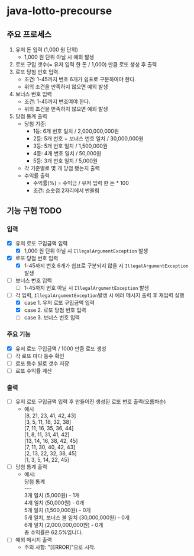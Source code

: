 # java-lotto-precourse

## 주요 프로세스
1. 유저 돈 입력 (1,000 원 단위)
   - 1,000 원 단위 아닐 시 예외 발생
2. 로또 구입 갯수(= 유저 입력 한 돈 / 1,000) 만큼 로또 생성 후 출력
3. 로또 당첨 번호 입력. 
   - 조건: 1-45까지 번호 6개가 쉽표로 구분하여야 한다.
   - 위의 조건을 만족하지 않으면 예외 발생
4. 보너스 번호 입력
    - 조건: 1-45까지 번호여야 한다.
    - 위의 조건을 만족하지 않으면 예외 발생
5. 당첨 통계 출력
   - 당첨 기준:
     - 1등: 6개 번호 일치 / 2,000,000,000원
     - 2등: 5개 번호 + 보너스 번호 일치 / 30,000,000원
     - 3등: 5개 번호 일치 / 1,500,000원
     - 4등: 4개 번호 일치 / 50,000원
     - 5등: 3개 번호 일치 / 5,000원
   - 각 기준별로 몇 개 당첨 됐는지 출력
   - 수익률 출력
     - 수익률(%) = 수익금 / 유저 입력 한 돈 * 100
     - 조건: 소숫점 2자리에서 반올림

## 기능 구현 TODO
### 입력
- [X] 유저 로또 구입금액 입력
  - [X] 1,000 원 단위 아닐 시 `IllegalArgumentException` 발생
- [X] 로또 당첨 번호 입력
  - [X] 1-45까지 번호 6개가 쉽표로 구분되지 않을 시 `IllegalArgumentException` 발생
- [ ] 보너스 번호 입력
  - [ ] 1-45까지 번호 아닐 시 `IllegalArgumentException` 발생
- [ ] 각 입력, `IllegalArgumentException`발생 시 에러 메시지 출력 후 재입력 실행
  - [X] case 1. 유저 로또 구입금액 입력
  - [X] case 2. 로또 당첨 번호 입력
  - [ ] case 3. 보너스 번호 입력
### 주요 기능
- [X] 유저 로또 구입금액 / 1000 만큼 로또 생성
- [ ] 각 로또 마다 등수 확인
- [ ] 로또 등수 별로 갯수 저장
- [ ] 로또 수익률 계산
### 출력
- [ ] 유저 로또 구입금액 입력 후 만들어진 생성된 로또 번호 출력(오름차순)
  - 예시<br>
    [8, 21, 23, 41, 42, 43]<br>
    [3, 5, 11, 16, 32, 38]<br>
    [7, 11, 16, 35, 36, 44]<br>
    [1, 8, 11, 31, 41, 42]<br>
    [13, 14, 16, 38, 42, 45]<br>
    [7, 11, 30, 40, 42, 43]<br>
    [2, 13, 22, 32, 38, 45]<br>
    [1, 3, 5, 14, 22, 45]<br>
- [ ] 당첨 통계 출력
  - 예시:<br>
    당첨 통계<br>
      \-\-\-<br>
      3개 일치 (5,000원) - 1개<br>
      4개 일치 (50,000원) - 0개<br>
      5개 일치 (1,500,000원) - 0개<br>
      5개 일치, 보너스 볼 일치 (30,000,000원) - 0개<br>
      6개 일치 (2,000,000,000원) - 0개<br>
      총 수익률은 62.5%입니다.<br>
- [ ] 예외 메시지 출력
  - 주의 사항: "[ERROR]"으로 시작.